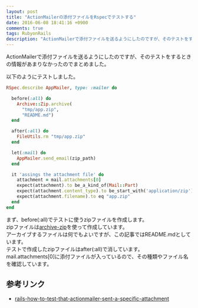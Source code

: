```yaml
---
layout: post
title: "ActionMailerの添付ファイルをRspecでテストする"
date: 2016-06-08 18:41:16 +0900
comments: true
tags: RubyonRails
description: "ActionMailerで添付ファイルを送るようにしたのですが、そのテストをするときの情報があまりなかったのでまとめました。Rspecを使ってテストするサンプルコードを紹介します。"
---
```


ActionMailerで添付ファイルを送るようにしたのですが、そのテストをするときの情報があまりなかったのでまとめました。

以下のようにテストしました。


```ruby
RSpec.describe AppMailer, type: :mailer do

  before(:all) do
    Archive::Zip.archive(
      "tmp/app.zip",
      "README.md")
  end

  after(:all) do
    FileUtils.rm "tmp/app.zip"
  end

  let(:mail) do
    AppMailer.send_email(zip_path)
  end

  it 'assings the attachment file' do
    attachment = mail.attachments[0]
    expect(attachment).to be_a_kind_of(Mail::Part)
    expect(attachment.content_type).to be_start_with('application/zip')
    expect(attachment.filename).to eq "app.zip"
  end
end

```

まず、before(:all)でテストに使うzipファイルを作成します。  
zipファイルは[archive-zip](https://github.com/javanthropus/archive-zip)を使って作成しています。  
アーカイブするファイルは何でもよいですが、この記事ではREADME.mdとしています。  
テストで作成したzipファイルはafter(:all)で消しています。  
mail.attachments[0]に添付ファイルが入っているので、その種類やファイル名を確認しています。

## 参考リンク

- [rails-how-to-test-that-actionmailer-sent-a-specific-attachment](http://stackoverflow.com/questions/14286179/rails-how-to-test-that-actionmailer-sent-a-specific-attachment)
